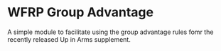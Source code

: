 # WFRP Group Advantage

A simple module to facilitate using the group advantage rules fomr the recently released Up in Arms supplement. 